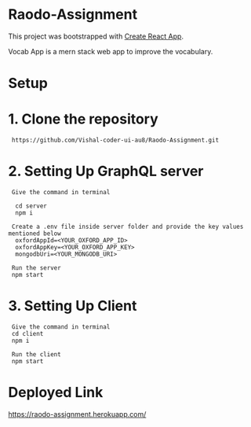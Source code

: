 # Raodo-Assignment
This project was bootstrapped with [Create React App](https://github.com/facebook/create-react-app).

Vocab App is a mern stack web app to improve the vocabulary.

# Setup

# 1. Clone the repository
     https://github.com/Vishal-coder-ui-au8/Raodo-Assignment.git
 
 
# 2. Setting Up GraphQL server

     Give the command in terminal
     
      cd server
      npm i
  
     Create a .env file inside server folder and provide the key values mentioned below
      oxfordAppId=<YOUR_OXFORD_APP_ID>
      oxfordAppKey=<YOUR_OXFORD_APP_KEY>
      mongodbUri=<YOUR_MONGODB_URI>
  
     Run the server
     npm start
  
# 3. Setting Up Client

     Give the command in terminal
     cd client 
     npm i
  
     Run the client
     npm start
  
# Deployed Link
  https://raodo-assignment.herokuapp.com/
  

